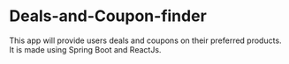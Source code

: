 # Deals-and-Coupon-finder
This app will provide users deals and coupons on their preferred products. It is made using Spring Boot and ReactJs.
